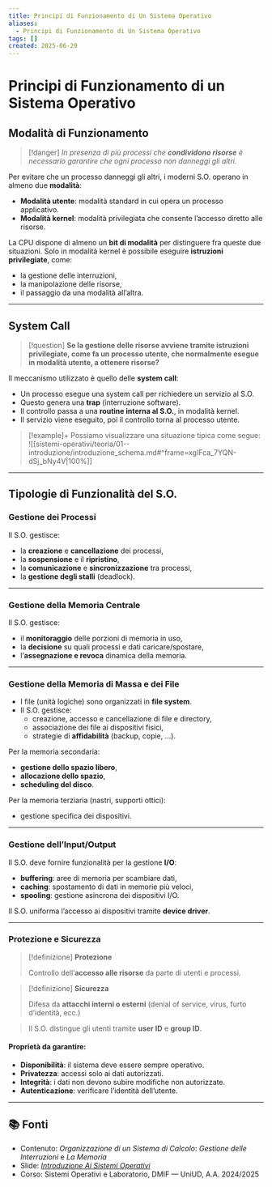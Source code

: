```yaml
---
title: Principi di Funzionamento di Un Sistema Operativo
aliases:
  - Principi di Funzionamento di Un Sistema Operativo
tags: []
created: 2025-06-29
---
```

# Principi di Funzionamento di un Sistema Operativo

## Modalità di Funzionamento

>[!danger]
>_In presenza di più processi che **condividono risorse** è necessario garantire che ogni processo non danneggi gli altri._

Per evitare che un processo danneggi gli altri, i moderni S.O. operano in almeno due **modalità**:

- **Modalità utente**: modalità standard in cui opera un processo applicativo.
- **Modalità kernel**: modalità privilegiata che consente l’accesso diretto alle risorse.


La CPU dispone di almeno un **bit di modalità** per distinguere fra queste due situazioni. Solo in modalità kernel è possibile eseguire **istruzioni privilegiate**, come:

- la gestione delle interruzioni,
- la manipolazione delle risorse,
- il passaggio da una modalità all’altra.

---

## System Call

>[!question]
>**Se la gestione delle risorse avviene tramite istruzioni privilegiate, come fa un processo utente, che normalmente esegue in modalità utente, a ottenere risorse?**

Il meccanismo utilizzato è quello delle **system call**:

- Un processo esegue una system call per richiedere un servizio al S.O.
- Questo genera una **trap** (interruzione software).
- Il controllo passa a una **routine interna al S.O.**, in modalità kernel.
- Il servizio viene eseguito, poi il controllo torna al processo utente.

>[!example]+
>Possiamo visualizzare una situazione tipica come segue:
>![[sistemi-operativi/teoria/01--introduzione/introduzione_schema.md#^frame=xgIFca_7YQN-dSj_bNy4V|100%]]

---

## Tipologie di Funzionalità del S.O.

### Gestione dei Processi

Il S.O. gestisce:

- la **creazione** e **cancellazione** dei processi,
- la **sospensione** e il **ripristino**,
- la **comunicazione** e **sincronizzazione** tra processi,
- la **gestione degli stalli** (deadlock).

---

### Gestione della Memoria Centrale

Il S.O. gestisce:

- il **monitoraggio** delle porzioni di memoria in uso,
- la **decisione** su quali processi e dati caricare/spostare,
- l’**assegnazione e revoca** dinamica della memoria.

---

### Gestione della Memoria di Massa e dei File

- I file (unità logiche) sono organizzati in **file system**.
- Il S.O. gestisce:
  - creazione, accesso e cancellazione di file e directory,
  - associazione dei file ai dispositivi fisici,
  - strategie di **affidabilità** (backup, copie, ...).

Per la memoria secondaria:

- **gestione dello spazio libero**,
- **allocazione dello spazio**,
- **scheduling del disco**.

Per la memoria terziaria (nastri, supporti ottici):

- gestione specifica dei dispositivi.

---

### Gestione dell’Input/Output

Il S.O. deve fornire funzionalità per la gestione **I/O**:

- **buffering**: aree di memoria per scambiare dati,
- **caching**: spostamento di dati in memorie più veloci,
- **spooling**: gestione asincrona dei dispositivi I/O.

Il S.O. uniforma l’accesso ai dispositivi tramite **device driver**.

---

### Protezione e Sicurezza

>[!definizione]
>**Protezione**
>
>Controllo dell’**accesso alle risorse** da parte di utenti e processi.



>[!definizione]
>**Sicurezza**
>
>Difesa da **attacchi interni o esterni**
>(denial of service, virus, furto d’identità, ecc.)


> Il S.O. distingue gli utenti tramite **user ID** e **group ID**.

#### Proprietà da garantire:

- **Disponibilità**: il sistema deve essere sempre operativo.
- **Privatezza**: accessi solo ai dati autorizzati.
- **Integrità**: i dati non devono subire modifiche non autorizzate.
- **Autenticazione**: verificare l’identità dell’utente.

---

## 📚 Fonti

- Contenuto: _Organizzazione di un Sistema di Calcolo_: _Gestione delle Interruzioni_ e _La Memoria_
- Slide: _[Introduzione Ai Sistemi Operativi](https://elearning.uniud.it/moodle/pluginfile.php/849180/mod_page/content/103/hand01.pdf)_
- Corso: Sistemi Operativi e Laboratorio, DMIF — UniUD, A.A. 2024/2025